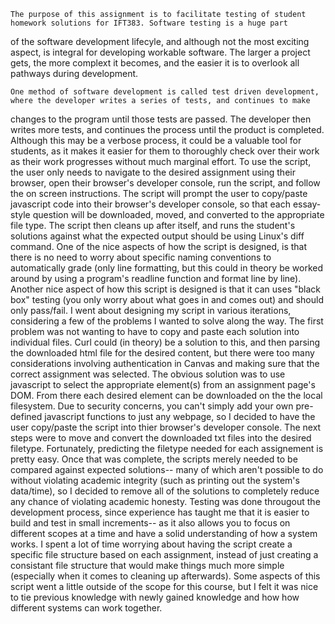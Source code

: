 	The purpose of this assignment is to facilitate testing of student homework solutions for IFT383. Software testing is a huge part
of the software development lifecyle, and although not the most exciting aspect, is integral for developing workable software. The larger a
project gets, the more complext it becomes, and the easier it is to overlook all pathways during development. 

	One method of software development is called test driven development, where the developer writes a series of tests, and continues to make 
changes to the program until those tests are passed. The developer then writes more tests, and continues the process until the product
is completed. Although this may be a verbose process, it could be a valuable tool for students, as it makes it easier for them to thoroughly 
check over their work as their work progresses without much marginal effort.
	To use the script, the user only needs to navigate to the desired assignment using their browser, open their browser's developer console,
run the script, and follow the on screen instructions. The script will prompt the user to copy/paste javascript code into their browser's developer console,
so that each essay-style question will be downloaded, moved, and converted to the appropriate file type. The script then cleans up after itself, and runs
the student's solutions against what the expected output should be using Linux's diff command. One of the nice aspects of how the script is designed,
is that there is no need to worry about specific naming conventions to automatically grade (only line formatting, but this could in theory be worked
around by using a program's readline function and format line by line). Another nice aspect of how this script is designed is that it can uses "black
box" testing (you only worry about what goes in and comes out) and should only pass/fail.
	I went about designing my script in various iterations, considering a few of the problems I wanted to solve along the way. The first problem was
not wanting to have to copy and paste each solution into individual files. Curl could (in theory) be a solution to this, and then parsing the downloaded
html file for the desired content, but there were too many considerations involving authentication in Canvas and making sure that the correct assignment
was selected. The obvious solution was to use javascript to select the appropriate element(s) from an assignment page's DOM. From there each desired
element can be downloaded on the the local filesystem. Due to security concerns, you can't simply add your own pre-defined javascript functions to just
any webpage, so I decided to have the user copy/paste the script into thier browser's developer console.
	The next steps were to move and convert the downloaded txt files into the desired filetype. Fortunately, predicting the filetype needed for each
assignement is pretty easy. Once that was complete, the scripts merely needed to be compared against expected solutions-- many of which aren't possible
to do without violating academic integrity (such as printing out the system's data/time), so I decided to remove all of the solutions to completely 
reduce any chance of violating academic honesty.
	Testing was done througout the development process, since experience has taught me that it is easier to build and test in small increments--
as it also allows you to focus on different scopes at a time and have a solid understanding of how a system works. I spent a lot of time worrying
about having the script create a specific file structure based on each assignment, instead of just creating a consistant file structure that would
make things much more simple (especially when it comes to cleaning up afterwards). Some aspects of this script went a little outside of the scope for this
course, but I felt it was nice to tie previous knowledge with newly gained knowledge and how how different systems can work together.
